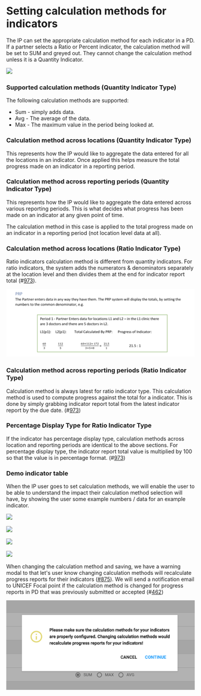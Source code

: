 # Setting calculation methods for indicators

The IP can set the appropriate calculation method for each indicator in a PD. If a partner selects a Ratio or Percent indicator, the calculation method will be set to SUM and greyed out. They cannot change the calculation method unless it is a Quantity Indicator. 

![](../../.gitbook/assets/reporting-ip-pd-calculation_method_03-2x.png)

### Supported calculation methods \(Quantity Indicator Type\)

The following calculation methods are supported:

* Sum - simply adds data.
* Avg - The average of the data.
* Max - The maximum value in the period being looked at.

### Calculation method across locations \(Quantity Indicator Type\)

This represents how the IP would like to aggregate the data entered for all the locations in an indicator. Once applied this helps measure the total progress made on an indicator in a reporting period.

### Calculation method across reporting periods \(Quantity Indicator Type\)

This represents how the IP would like to aggregate the data entered across various reporting periods. This is what decides what progress has been made on an indicator at any given point of time.

The calculation method in this case is applied to the total progress made on an indicator in a reporting period \(not location level data at all\).

### Calculation method across locations \(Ratio Indicator Type\) 

Ratio indicators calculation method is different from quantity indicators. For ratio indicators, the system adds the numerators & denominators separately at the location level and then divides them at the end for indicator report total \(\#[973](https://waffle.io/unicef/etools-partner-reporting-portal/cards/5bbe94b0699120004fb0633d)\). 

![Ratio Indicator Progress Formula \(Example \#1044\)](../../.gitbook/assets/screen-shot-2018-12-18-at-2.32.50-pm.png)

### Calculation method across reporting periods \(Ratio Indicator Type\)

Calculation method is always latest for ratio indicator type. This calculation method is used to compute progress against the total for a indicator. This is done by simply grabbing indicator report total from the latest indicator report by the due date. \(\#[973](https://waffle.io/unicef/etools-partner-reporting-portal/cards/5bbe94b0699120004fb0633d)\)

### Percentage Display Type for Ratio Indicator Type

If the indicator has percentage display type, calculation methods across location and reporting periods are identical to the above sections. For percentage display type, the indicator report total value is multiplied by 100 so that the value is in percentage format. \(\#[973](https://waffle.io/unicef/etools-partner-reporting-portal/cards/5bbe94b0699120004fb0633d)\) 

### Demo indicator table

When the IP user goes to set calculation methods, we will enable the user to be able to understand the impact their calculation method selection will have, by showing the user some example numbers / data for an example indicator.



![](../../.gitbook/assets/screen-shot-2018-02-12-at-1.16.58-pm.png)

![](../../.gitbook/assets/screen-shot-2018-02-12-at-1.17.15-pm.png)

![](../../.gitbook/assets/screen-shot-2018-02-12-at-1.17.44-pm.png)

![](../../.gitbook/assets/screen-shot-2018-02-12-at-1.17.55-pm.png)

When changing the calculation method and saving, we have a warning modal to that let's user know changing calculation methods will recalculate progress reports for their indicators \([\#875](https://github.com/unicef/etools-partner-reporting-portal/issues/875)\). We will send a notification email to UNICEF Focal point if the calculation method is changed for progress reports in PD that was previously submitted or accepted \(\#[462](https://github.com/unicef/etools-partner-reporting-portal/issues/462)\)

![Warning modal for calculation method change](../../.gitbook/assets/44923720-6562ed00-ad49-11e8-97f7-1619530ff646.png)



